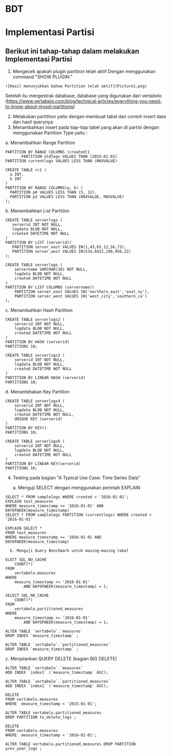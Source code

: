 # BDT
# Implementasi Partisi
## Berikut ini tahap-tahap dalam melakukan Implementasi Partisi
1. Mengecek apakah plugin partition telah aktif 
Dengan menggunakan command "SHOW PLUGIN:"

`````
![Hasil menunjukkan bahwa Partition telah aktif](Picture1.png)

`````

Setelah itu mengestrak database, database yang digunakan dari vertabelo (https://www.vertabelo.com/blog/technical-articles/everything-you-need-to-know-about-mysql-partitions)

2. Melakukan partititon yaitu dengan membuat tabel dan contoh insert data dan hasil querynya
3. Menambahkan insert pada tiap-tiap tabel yang akan di partisi dengan menggunakan Partition Type yaitu :                                         


a. Menambahkan Range Partition
  `````
  PARTITION BY RANGE COLUMNS (created){
         PARTITION oldlogs VALUES THAN (2015-01-01)
  PARTITION currentlogs VALUES LESS THAN (MAXVALUE)
  `````
  `````
  CREATE TABLE rc1 (
    a INT,
    b INT
)
PARTITION BY RANGE COLUMNS(a, b) (
    PARTITION p0 VALUES LESS THAN (5, 12),
    PARTITION p3 VALUES LESS THAN (MAXVALUE, MAXVALUE)
);
`````
b. Menambahkan List Partition
 `````
 CREATE TABLE serverlogs (
    serverid INT NOT NULL, 
    logdata BLOB NOT NULL,
    created DATETIME NOT NULL
)
PARTITION BY LIST (serverid)(
    PARTITION server_east VALUES IN(1,43,65,12,56,73),
    PARTITION server_west VALUES IN(534,6422,196,956,22)
);
`````
`````
CREATE TABLE serverlogs (
    servername VARCHAR(20) NOT NULL, 
    logdata BLOB NOT NULL,
    created DATETIME NOT NULL
)
PARTITION BY LIST COLUMNS (servername)(
    PARTITION server_east VALUES IN('northern_east','east_ny'),
    PARTITION server_west VALUES IN('west_city','southern_ca')
);
`````

c. Menambahkan Hash Partition
`````
CREATE TABLE serverlogs2 (
    serverid INT NOT NULL, 
    logdata BLOB NOT NULL,
    created DATETIME NOT NULL
)
PARTITION BY HASH (serverid)
PARTITIONS 10;
`````
`````
CREATE TABLE serverlogs2 (
    serverid INT NOT NULL, 
    logdata BLOB NOT NULL,
    created DATETIME NOT NULL
)
PARTITION BY LINEAR HASH (serverid)
PARTITIONS 10;
`````
d. Menambhakan Key Partition
`````
CREATE TABLE serverlogs4 (
    serverid INT NOT NULL, 
    logdata BLOB NOT NULL,
    created DATETIME NOT NULL,
    UNIQUE KEY (serverid)
)
PARTITION BY KEY()
PARTITIONS 10;
`````
`````
CREATE TABLE serverlogs6 (
    serverid INT NOT NULL, 
    logdata BLOB NOT NULL,
    created DATETIME NOT NULL
)
PARTITION BY LINEAR KEY(serverid)
PARTITIONS 10;
`````
4. Testing pada bagian "A Typical Use Case: Time Series Data"

    a. Menguji SELECT dengan menggunakan perintah EXPLAIN
`````
SELECT * FROM samplelogs WHERE created > '2016-01-01';
EXPLAIN test_measures
WHERE measure_timestamp >= '2016-01-01' AND DAYOFWEEK(measure_timestamp)
SELECT * FROM samplelogs PARTITION (currentlogs) WHERE created > '2016-01-01'

EXPLAIN SELECT *
FROM test_measures
WHERE measure_timestamp >= '2016-01-01 AND DAYOFWEEK(measure_timestamp)
`````


      b. Menguji Query Benchmark untuk masing-masing tabel


`````
ELECT SQL_NO_CACHE
    COUNT(*)
FROM
    vertabelo.measures
WHERE
    measure_timestamp >= '2016-01-01'
        AND DAYOFWEEK(measure_timestamp) = 1;
     
SELECT SQL_NO_CACHE
    COUNT(*)
FROM
    vertabelo.partitioned_measures
WHERE
    measure_timestamp >= '2016-01-01'
        AND DAYOFWEEK(measure_timestamp) = 1;
`````

````
ALTER TABLE `vertabelo`.`measures` 
DROP INDEX `measure_timestamp` ;
 
ALTER TABLE `vertabelo`.`partitioned_measures` 
DROP INDEX `measure_timestamp` ;
`````

  c. Menjalankan QUERY DELETE (bagian BIG DELETE)
  
`````
ALTER TABLE `vertabelo`.`measures` 
ADD INDEX `index1` (`measure_timestamp` ASC);
`````
`````
ALTER TABLE `vertabelo`.`partitioned_measures` 
ADD INDEX `index1` (`measure_timestamp` ASC);
`````
`````
DELETE
FROM vertabelo.measures
WHERE  measure_timestamp < '2015-01-01';
`````
`````
ALTER TABLE vertabelo.partitioned_measures 
DROP PARTITION to_delete_logs ;
`````
`````
DELETE
FROM vertabelo.measures
WHERE  measure_timestamp < '2016-01-01';
`````
`````
ALTER TABLE vertabelo.partitioned_measures DROP PARTITION prev_year_logs ;
`````

